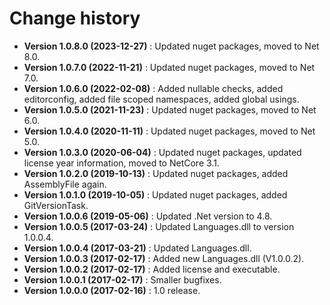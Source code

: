 # Change history

* **Version 1.0.8.0 (2023-12-27)** : Updated nuget packages, moved to Net 8.0.
* **Version 1.0.7.0 (2022-11-21)** : Updated nuget packages, moved to Net 7.0.
* **Version 1.0.6.0 (2022-02-08)** : Added nullable checks, added editorconfig, added file scoped namespaces, added global usings.
* **Version 1.0.5.0 (2021-11-23)** : Updated nuget packages, moved to Net 6.0.
* **Version 1.0.4.0 (2020-11-11)** : Updated nuget packages, moved to Net 5.0.
* **Version 1.0.3.0 (2020-06-04)** : Updated nuget packages, updated license year information, moved to NetCore 3.1.
* **Version 1.0.2.0 (2019-10-13)** : Updated nuget packages, added AssemblyFile again.
* **Version 1.0.1.0 (2019-10-05)** : Updated nuget packages, added GitVersionTask.
* **Version 1.0.0.6 (2019-05-06)** : Updated .Net version to 4.8.
* **Version 1.0.0.5 (2017-03-24)** : Updated Languages.dll to version 1.0.0.4.
* **Version 1.0.0.4 (2017-03-21)** : Updated Languages.dll.
* **Version 1.0.0.3 (2017-02-17)** : Added new Languages.dll (V1.0.0.2).
* **Version 1.0.0.2 (2017-02-17)** : Added license and executable.
* **Version 1.0.0.1 (2017-02-17)** : Smaller bugfixes.
* **Version 1.0.0.0 (2017-02-16)** : 1.0 release.